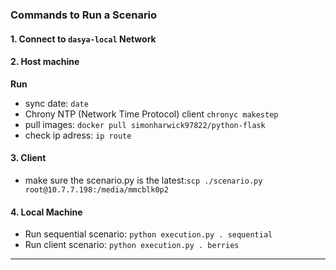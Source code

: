 ### Commands to Run a Scenario

#### 1. Connect to `dasya-local` Network

#### 2. Host machine 
**Run**
* sync date: `date`
* Chrony NTP (Network Time Protocol) client  `chronyc makestep`
* pull images: `docker pull simonharwick97822/python-flask`
* check ip adress: `ip route`


#### 3. Client
* make sure the scenario.py is the latest:`scp ./scenario.py root@10.7.7.198:/media/mmcblk0p2`


#### 4. Local Machine 
* Run sequential scenario: `python execution.py . sequential`
* Run client scenario: `python execution.py . berries`




---



